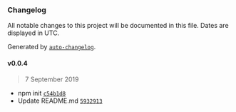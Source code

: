 ### Changelog

All notable changes to this project will be documented in this file. Dates are displayed in UTC.

Generated by [`auto-changelog`](https://github.com/CookPete/auto-changelog).

#### v0.0.4

> 7 September 2019

- npm init [`c54b1d8`](https://github.com/cendekia/rasa-chatter/commit/c54b1d83b5a1b52a130156b9c08a333d92ecc443)
- Update README.md [`5932913`](https://github.com/cendekia/rasa-chatter/commit/5932913618470276b8e833ce13f13cb3d9bc3741)
